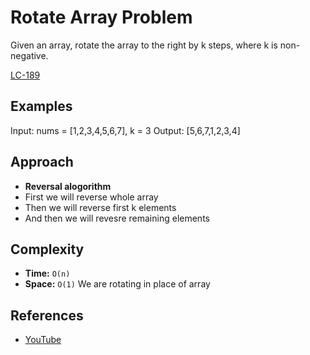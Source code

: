 # Rotate Array Problem
 Given an array, rotate the array to the right by k steps, where k is non-negative.    

[LC-189](https://leetcode.com/problems/rotate-array/)

## Examples
Input: nums = [1,2,3,4,5,6,7], k = 3
Output: [5,6,7,1,2,3,4]

## Approach 
- **Reversal alogorithm**
- First we will reverse whole array
- Then we will reverse first k elements
- And then we will revesre remaining elements
          
## Complexity

- **Time:** `O(n)` 
- **Space:** `O(1)` We are rotating in place of array

## References

- [YouTube](https://www.youtube.com/watch?v=ENcnXXiRT6E)